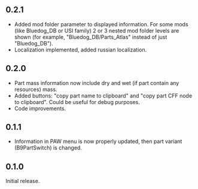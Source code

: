 0.2.1
-----
- Added mod folder parameter to displayed information. For some mods (like Bluedog_DB or USI family) 2 or 3 nested mod folder levels are shown (for example, "Bluedog_DB/Parts_Atlas" instead of just "Bluedog_DB").
- Localization implemented, added russian localization.

0.2.0
-----
- Part mass information now include dry and wet (if part contain any resources) mass.
- Added buttons: "copy part name to clipboard" and "copy part CFF node to clipboard". Could be useful for debug purposes.
- Code improvements.

0.1.1
-----
- Information in PAW menu is now properly updated, then part variant (B9PartSwitch) is changed.

0.1.0
-----
Initial release.
